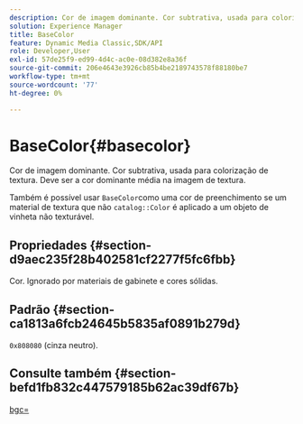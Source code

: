 ```yaml
---
description: Cor de imagem dominante. Cor subtrativa, usada para colorização de textura. Deve ser a cor dominante média na imagem de textura.
solution: Experience Manager
title: BaseColor
feature: Dynamic Media Classic,SDK/API
role: Developer,User
exl-id: 57de25f9-ed99-4d4c-ac0e-08d382e8a36f
source-git-commit: 206e4643e3926cb85b4be2189743578f88180be7
workflow-type: tm+mt
source-wordcount: '77'
ht-degree: 0%

---
```


# BaseColor{#basecolor}

Cor de imagem dominante. Cor subtrativa, usada para colorização de textura. Deve ser a cor dominante média na imagem de textura.

Também é possível usar `BaseColor`como uma cor de preenchimento se um material de textura que não `catalog::Color` é aplicado a um objeto de vinheta não texturável.

## Propriedades {#section-d9aec235f28b402581cf2277f5fc6fbb}

Cor. Ignorado por materiais de gabinete e cores sólidas.

## Padrão {#section-ca1813a6fcb24645b5835af0891b279d}

`0x808080` (cinza neutro).

## Consulte também {#section-befd1fb832c447579185b62ac39df67b}

[bgc=](../../../../../ir-api/http-protocol/image-rendering-api-ref/c-ir-http-protocol-ref/c-ir-http-protocol-command-reference/r-ir-bgc.md#reference-3f5c78cea01c4a85aa582076d23aebb0)
